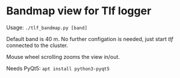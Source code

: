 # Bandmap view for Tlf logger

Usage:
```./tlf_bandmap.py [band]```

Default band is 40 m. No further configation is needed, just start _tlf_ connected to the cluster.

Mouse wheel scrolling zooms the view in/out.

Needs PyQt5:
```apt install python3-pyqt5```
